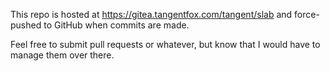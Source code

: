 This repo is hosted at https://gitea.tangentfox.com/tangent/slab and force-pushed to GitHub when commits are made.

Feel free to submit pull requests or whatever, but know that I would have to manage them over there.